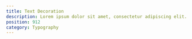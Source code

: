 ```yaml
---
title: Text Decoration
description: Lorem ipsum dolor sit amet, consectetur adipiscing elit.
position: 912
category: Typography
---
```

